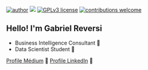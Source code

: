 [![author](https://img.shields.io/badge/author-GabrielReversi-red.svg)](https://www.linkedin.com/in/gabriel-carvalho-130b15138/) [![](https://img.shields.io/badge/python-3.7+-blue.svg)](https://www.python.org/downloads/release/python-365/) [![GPLv3 license](https://img.shields.io/badge/License-GPLv3-blue.svg)](http://perso.crans.org/besson/LICENSE.html) [![contributions welcome](https://img.shields.io/badge/contributions-welcome-brightgreen.svg?style=flat)](https://github.com/rafaelnduarte/portfolio/issues)

## Hello! I'm Gabriel Reversi

- Business Intelligence Consultant 🧮
- Data Scientist Student 🔬


[Profile Médium](https://medium.com/@gabrielreversi) 📰
[Profile LinkedIn](https://www.linkedin.com/in/gabriel-carvalho-130b15138/) 📓

